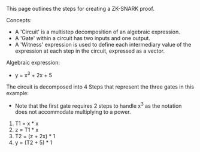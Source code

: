 This page outlines the steps for creating a ZK-SNARK proof.

Concepts:
- A 'Circuit' is a multistep decomposition of an algebraic expression. 
- A 'Gate' within a circuit has two inputs and one output.
- A 'Witness' expression is used to define each intermediary value of the expression at each step in the circuit, expressed as a vector.

Algebraic expression:

- y = x<sup>3</sup> + 2x + 5

The circuit is decomposed into 4 Steps that represent the three gates in this example:

- Note that the first gate requires 2 steps to handle x<sup>3</sup> as the notation does not accommodate multiplying to a power.

1. T1 = x * x
2. z = T1 * x
3. T2 = (z + 2x) * 1
4. y = (T2 + 5) * 1

	